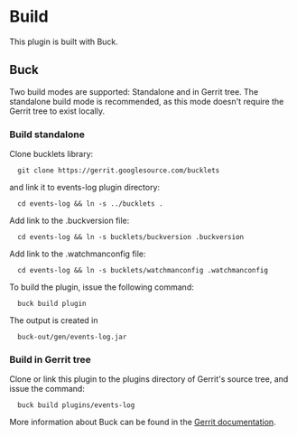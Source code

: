 Build
=====

This plugin is built with Buck.

Buck
----

Two build modes are supported: Standalone and in Gerrit tree.
The standalone build mode is recommended, as this mode doesn't require
the Gerrit tree to exist locally.


### Build standalone

Clone bucklets library:

```
  git clone https://gerrit.googlesource.com/bucklets

```
and link it to events-log plugin directory:

```
  cd events-log && ln -s ../bucklets .
```

Add link to the .buckversion file:

```
  cd events-log && ln -s bucklets/buckversion .buckversion
```

Add link to the .watchmanconfig file:

```
  cd events-log && ln -s bucklets/watchmanconfig .watchmanconfig
```

To build the plugin, issue the following command:

```
  buck build plugin
```

The output is created in

```
  buck-out/gen/events-log.jar
```

### Build in Gerrit tree

Clone or link this plugin to the plugins directory of Gerrit's source
tree, and issue the command:

```
  buck build plugins/events-log
```
More information about Buck can be found in the [Gerrit
documentation](../../../Documentation/dev-buck.html).
